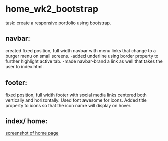 # home_wk2_bootstrap
 task: create a responsive portfolio using bootstrap.

 ## navbar:
 created fixed position, full width navbar with menu links that change to a burger menu on small screens.
 -added underline using border property to further highlight active tab.
 -made navbar-brand a link as well that takes the user to index.html.

 ## footer:
 fixed position, full width footer with social media links centered both vertically and horizontally.
 Used font awesome for icons.
 Added title property to icons so that the icon name will display on hover.

 ## index/ home:
 [screenshot of home page](/screenshots/desktop-index-top.jpg)
